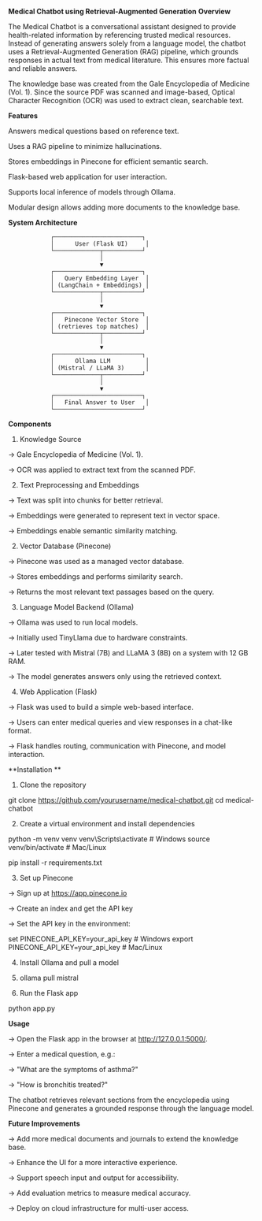 **Medical Chatbot using Retrieval-Augmented Generation**
**Overview**

The Medical Chatbot is a conversational assistant designed to provide health-related information by referencing trusted medical resources. Instead of generating answers solely from a language model, the chatbot uses a Retrieval-Augmented Generation (RAG) pipeline, which grounds responses in actual text from medical literature. This ensures more factual and reliable answers.

The knowledge base was created from the Gale Encyclopedia of Medicine (Vol. 1). Since the source PDF was scanned and image-based, Optical Character Recognition (OCR) was used to extract clean, searchable text.

**Features**

Answers medical questions based on reference text.

Uses a RAG pipeline to minimize hallucinations.

Stores embeddings in Pinecone for efficient semantic search.

Flask-based web application for user interaction.

Supports local inference of models through Ollama.

Modular design allows adding more documents to the knowledge base.

**System Architecture**

                ┌─────────────────────────┐
                │      User (Flask UI)     │
                └─────────────┬───────────┘
                              │
                              ▼
                ┌─────────────────────────┐
                │   Query Embedding Layer  │
                │ (LangChain + Embeddings) │
                └─────────────┬───────────┘
                              │
                              ▼
                ┌─────────────────────────┐
                │   Pinecone Vector Store  │
                │ (retrieves top matches)  │
                └─────────────┬───────────┘
                              │
                              ▼
                ┌─────────────────────────┐
                │      Ollama LLM          │
                │ (Mistral / LLaMA 3)      │
                └─────────────┬───────────┘
                              │
                              ▼
                ┌─────────────────────────┐
                │   Final Answer to User   │
                └─────────────────────────┘

**Components**

1. Knowledge Source

-> Gale Encyclopedia of Medicine (Vol. 1).

-> OCR was applied to extract text from the scanned PDF.

2. Text Preprocessing and Embeddings

-> Text was split into chunks for better retrieval.

-> Embeddings were generated to represent text in vector space.

-> Embeddings enable semantic similarity matching.

2. Vector Database (Pinecone)

-> Pinecone was used as a managed vector database.

-> Stores embeddings and performs similarity search.

-> Returns the most relevant text passages based on the query.

3. Language Model Backend (Ollama)

-> Ollama was used to run local models.

-> Initially used TinyLlama due to hardware constraints.

-> Later tested with Mistral (7B) and LLaMA 3 (8B) on a system with 12 GB RAM.

-> The model generates answers only using the retrieved context.

4. Web Application (Flask)

-> Flask was used to build a simple web-based interface.

-> Users can enter medical queries and view responses in a chat-like format.

-> Flask handles routing, communication with Pinecone, and model interaction.


**Installation
**
1. Clone the repository

git clone https://github.com/yourusername/medical-chatbot.git
cd medical-chatbot


2. Create a virtual environment and install dependencies

python -m venv venv
venv\Scripts\activate     # Windows
source venv/bin/activate  # Mac/Linux

pip install -r requirements.txt


3. Set up Pinecone

-> Sign up at https://app.pinecone.io

-> Create an index and get the API key

-> Set the API key in the environment:

set PINECONE_API_KEY=your_api_key   # Windows
export PINECONE_API_KEY=your_api_key   # Mac/Linux


4. Install Ollama and pull a model

5. ollama pull mistral


6. Run the Flask app

python app.py


**Usage**

-> Open the Flask app in the browser at http://127.0.0.1:5000/.

-> Enter a medical question, e.g.:

-> "What are the symptoms of asthma?"

-> "How is bronchitis treated?"

The chatbot retrieves relevant sections from the encyclopedia using Pinecone and generates a grounded response through the language model.

**Future Improvements**

-> Add more medical documents and journals to extend the knowledge base.

-> Enhance the UI for a more interactive experience.

-> Support speech input and output for accessibility.

-> Add evaluation metrics to measure medical accuracy.

-> Deploy on cloud infrastructure for multi-user access.
